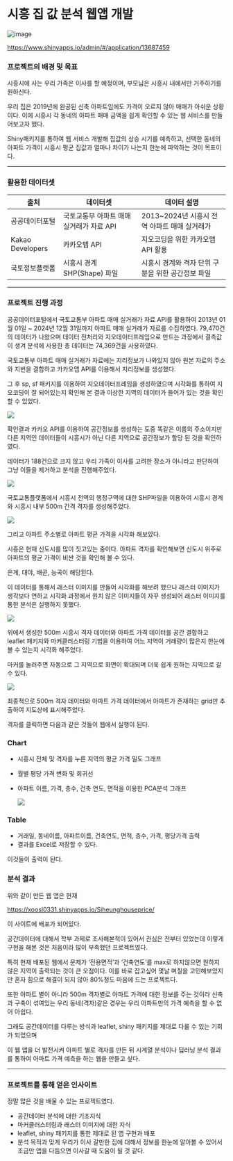 # 시흥 집 값 분석 웹앱 개발

![image](https://github.com/user-attachments/assets/b75d030c-e4b3-4205-87b7-ee02984e62dc)

<https://www.shinyapps.io/admin/#/application/13687459>


<aside>

### 프로젝트의 배경 및 목표

</aside>

시흥시에 사는 우리 가족은 이사를 할 예정이며, 부모님은 시흥시 내에서만 거주하기를 원하신다.

우리 집은 2019년에 완공된 신축 아파트임에도 가격이 오르지 않아 매매가 아쉬운 상황이다. 이에 시흥시 각 동네의 아파트 매매 금액을 쉽게 확인할 수 있는 웹 서비스를 만들어보고자 했다.

Shiny패키지를 통하여 웹 서비스 개발해 집값의 상승 시기를 예측하고, 선택한 동네의 아파트 가격이 시흥시 평균 집값과 얼마나 차이가 나는지 한눈에 파악하는 것이 목표이다.

------------------------------------------------------------------------

<aside>

### 활용한 데이터셋

</aside>

| 출처 | 데이터셋 | 데이터 설명 |
|------------------------|------------------------|------------------------|
| 공공데이터포털 | 국토교통부 아파트 매매 실거래가 자료 API | 2013\~2024년 시흥시 전역 아파트 매매 실거래가 |
| Kakao Developers | 카카오맵 API | 지오코딩을 위한 카카오맵 API 활용 |
| 국토정보플랫폼 | 시흥시 경계 SHP(Shape) 파일 | 시흥시 경계와 격자 단위 구분을 위한 공간정보 파일 |

------------------------------------------------------------------------

<aside>

### 프로젝트 진행 과정

</aside>

공공데이터포털에서 국토교통부 아파트 매매 실거래가 자료 API를 활용하여 2013년 01월 01일 \~ 2024년 12월 31일까지 아파트 매매 실거래가 자료를 수집하였다. 79,470건의 데이터가 나왔으며 데이터 전처리와 지오데이터프레임으로 만드는 과정에서 결측값이 생겨 분석에 사용한 총 데이터는 74,369건을 사용하였다.

국토교통부 아파트 매매 실거래가 자료에는 지리정보가 나와있지 않아 원본 자료의 주소와 지번을 결합하고 카카오맵 API를 이용해서 지리정보를 생성했다.

그 후 sp, sf 패키지를 이용하여 지오데이터프레임을 생성하였으며 시각화를 통하여 지오코딩이 잘 되어있는지 확인해 본 결과 이상한 지역의 데이터가 들어가 있는 것을 확인할 수 있었다.

![](images/clipboard-861811603.png)

확인결과 카카오 API를 이용하여 공간정보를 생성하는 도중 똑같은 이름의 주소이지만 다른 지역인 데이터들이 시흥시가 아닌 다른 지역으로 공간정보가 할당 된 것을 확인하였다.

데이터가 188건으로 크지 않고 우리 가족이 이사를 고려한 장소가 아니라고 판단하여 그냥 이들을 제거하고 분석을 진행해주었다.

![](images/clipboard-2677023485.png)

국토교통플랫폼에서 시흥시 전역의 행정구역에 대한 SHP파일을 이용하여 시흥시 경계와 시흥시 내부 500m 간격 격자를 생성해주었다.

![](images/clipboard-3658515624.png)

그리고 아파트 주소별로 아파트 평균 가격을 시각화 해보았다.

시흥은 현재 신도시를 많이 짓고있는 중이다. 아파트 격자를 확인해보면 신도시 위주로 아파트의 평균 가격이 비싼 것을 확인해 볼 수 있다.

은계, 대야, 배곧, 능곡이 해당된다.

이 데이터를 통해서 래스터 이미지를 만들어 시각화를 해보려 했으나 래스터 이미지가 생각보다 연하고 시각화 과정에서 원치 않은 이미지들이 자꾸 생성되어 래스터 이미지를 통한 분석은 실행하지 못했다.

![](images/clipboard-592872500.png)

위에서 생성한 500m 시흥시 격자 데이터와 아파트 가격 데이터를 공간 결합하고 leaflet 패키지와 마커클러스터링 기법을 이용하여 어느 지역이 거래량이 많은지 한눈에 볼 수 있는지 시각화 해주었다.

마커를 눌러주면 자동으로 그 지역으로 화면이 확대되며 더욱 쉽게 원하는 지역으로 갈 수 있다.

![](images/clipboard-3410295722.png)

최종적으로 500m 격자 데이터와 아파트 가격 데이터에서 아파트가 존재하는 grid만 추출하여 지도상에 표시해주었다.

격자를 클릭하면 다음과 같은 것들이 웹에서 실행이 된다.

### Chart

-   시흥시 전체 및 격자를 누른 지역의 평균 가격 밀도 그래프

-   월별 평당 가격 변화 및 회귀선

-   아파트 이름, 가격, 층수, 건축 연도, 면적을 이용한 PCA분석 그래프

    ![](images/clipboard-3968325057.png)

### Table

-   거래일, 동네이름, 아파트이름, 건축연도, 면적, 층수, 가격, 평당가격 출력
-   결과를 Excel로 저장할 수 있다.

이것들이 출력이 된다.

<aside>

### 분석 결과

</aside>

위와 같이 만든 웹 앱은 현재

<https://xoosl0331.shinyapps.io/Siheunghouseprice/>

이 사이트에 배포가 되어있다.

공간데이터에 대해서 학부 과제로 조사해본적이 있어서 관심은 전부터 있었는데 이렇게 구현을 해본 것은 처음이라 많이 부족했던 프로젝트였다.

특히 현재 배포된 웹에서 문제가 ‘전용면적’과 ‘건축연도’를 max로 하지않으면 원하지 않은 지역이 출력되는 것이 큰 오점이다. 이를 바로 잡고싶어 몇날 며칠을 고민해보았지만 혼자 힘으로 해결이 되지 않아 80%정도 마음에 드는 프로젝트다.

또한 아파트 별이 아니라 500m 격자별로 아파트 가격에 대한 정보를 주는 것이라 신축과 구축이 섞여있는 우리 동네(격자)같은 경우는 우리 아파트만의 가격 예측을 할 수 없어 아쉽다.

그래도 공간데이터를 다루는 방식과 leaflet, shiny 패키지를 제대로 다룰 수 있는 기회가 되었으며

이 웹 앱을 더 발전시켜 아파트 별로 격자를 만든 뒤 시계열 분석이나 딥러닝 분석 결과를 통하여 아파트 가격 예측을 하는 웹을 만들고 싶다.

------------------------------------------------------------------------

<aside>

### 프로젝트를 통해 얻은 인사이트

</aside>

정말 많은 것을 배울 수 있는 프로젝트였다.

-   공간데이터 분석에 대한 기초지식
-   마커클러스터링과 래스터 이미지에 대한 지식
-   leaflet, shiny 패키지를 통한 제대로 된 앱 구현과 배포
-   분석 목적과 맞게 우리가 이사 갈만한 집에 대해서 정보를 한눈에 알아볼 수 있어서 조금만 앱을 다듬으면 이사갈 때 도움이 될 것 같다.
